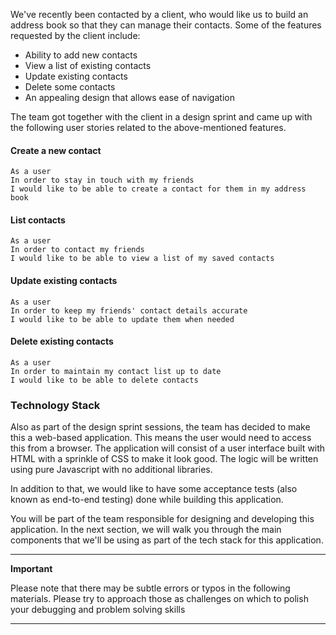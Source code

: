 We've recently been contacted by a client, who would like us to build an address book so that they can manage their contacts. Some of the features requested by the client include:

* Ability to add new contacts
* View a list of existing contacts
* Update existing contacts
* Delete some contacts
* An appealing design that allows ease of navigation

The team got together with the client in a design sprint and came up with the following user stories related to the above-mentioned features.

#### Create a new contact

```text
As a user
In order to stay in touch with my friends
I would like to be able to create a contact for them in my address book
```

#### List contacts

```text
As a user
In order to contact my friends
I would like to be able to view a list of my saved contacts
```

#### Update existing contacts

```text
As a user
In order to keep my friends' contact details accurate
I would like to be able to update them when needed
```

#### Delete existing contacts

```text
As a user
In order to maintain my contact list up to date
I would like to be able to delete contacts
```



### Technology Stack

Also as part of the design sprint sessions, the team has decided to make this a web-based application. This means the user would need to access this from a browser. The application will consist of a user interface built with HTML with a sprinkle of CSS to make it look good. The logic will be written using pure Javascript with no additional libraries.

In addition to that, we would like to have some acceptance tests \(also known as end-to-end testing\) done while building this application.

You will be part of the team responsible for designing and developing this application. In the next section, we will walk you through the main components that we'll be using as part of the tech stack for this application.


----
**Important**

Please note that there may be subtle errors  or typos in the following materials. Please try to approach those as challenges on which to polish your debugging and problem solving skills

---